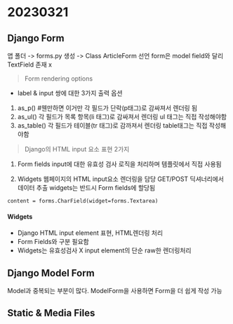 # 20230321

## Django Form
앱 폴더 -> forms.py 생성 -> Class ArticleForm 선언
form은 model field와 달리 TextField 존재 x

> Form rendering options

- label & input 쌍에 대한 3가지 출력 옵션
1. as_p() #웬만하면 이거만
각 필드가 단락(p태그)로 감싸져서 렌더링 됨
2. as_ul()
각 필드가 목록 항목(li 태그)로 감싸져서 렌더링
ul 태그는 직접 작성해야함
3. as_table()
각 필드가 테이블(tr 태그)로 감까져서 렌더링
table태그는 직접 작성해야함

> Django의 HTML input 요소 표현 2가지
1. Form fields
input에 대한 유효성 검사 로직을 처리하며 템플릿에서 직접 사용됨

2. Widgets
웹페이지의 HTML input요소 렌더링을 담당
GET/POST 딕셔너리에서 데이터 추출
widgets는 반드시 Form fields에 할당됨
```
content = forms.CharField(widget=forms.Textarea)
```

#### Widgets
- Django HTML input element 표현, HTML렌더링 처리
- Form Fields와 구분 필요함
- Widgets는 유효성검사 X input element의 단순 raw한 렌더링처리


## Django Model Form
Model과 중복되는 부분이 많다. 
ModelForm을 사용하면 Form을 더 쉽게 작성 가능


## Static & Media Files